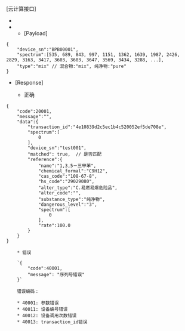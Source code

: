 [云计算接口]

- [POST]: http://collie.lqoptics.com/api/v1/calculate/

- [GET]: http://collie.lqoptics.com/api/v1/calculate/?device_sn="BPB00001"&transaction_id="000123123124"
  - [Payload]

```
{
    ​"device_sn":"BPB00001",
​    "spectrum":[535, 689, 843, 997, 1151, 1362, 1639, 1987, 2426, 2829, 3163, 3417, 3603, 3603, 3647, 3569, 3434, 3288, ...],
    ​"type":"mix" // 混合物:"mix", 纯净物:"pure"
}
```

  - [Response]

    - 正确


```
{
    "code":20001,
    "message":"",
    "data":{
        "transaction_id":"4e10839d2c5ec1b4c520052ef5de708e",
        "spectrum":[
            0
        ],
        "device_sn":"test001",
        "matched": true,  // 是否匹配
        "reference":{
            "name":"1,3,5－三甲苯",
            "chemical_formal":"C9H12",
            "cas_code":"108-67-8",
            "hs_code":"29029080",
            "alter_type":"C.易燃易爆危险品",
            "alter_code":"",
            "substance_type":"纯净物",
            "dangerous_level":"3",
            "spectrum":[
                0
            ],
            "rate":100.0
        }
    }
}
```


```
    * 错误

    `{
    	"code":40001,
    	"message": "序列号错误"
    }`

    错误编码：

    * 40001: 参数错误
    * 40011: 设备编号错误
    * 40012: 设备调用次数错误
    * 40013: transaction_id错误
```